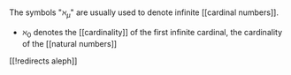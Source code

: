 

The symbols "$\aleph_\mu$" are usually used to denote infinite [[cardinal numbers]].

* $\aleph_0$ denotes the [[cardinality]] of the first infinite cardinal, the cardinality of the [[natural numbers]]

[[!redirects aleph]]

